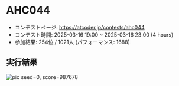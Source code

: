 # AHC044
- コンテストページ: https://atcoder.jp/contests/ahc044
- コンテスト時間: 2025-03-16 19:00 ~ 2025-03-16 23:00 (4 hours)
- 参加結果: 254位 / 1021人 (パフォーマンス: 1688)

## 実行結果
![pic](../solution_gifs/AHC044_solution.gif)
seed=0, score=987678